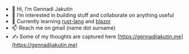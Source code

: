 - 👋 Hi, I’m Gennadi Jakutin
- 👀 I’m interested in building stuff and collaborate on anything useful
- 🌱 Currently learning [rust-lang](https://github.com/rust-lang/rust) and [blazor](https://dotnet.microsoft.com/en-us/apps/aspnet/web-apps/blazor)
- 📫 Reach me on gmail (name dot surname)
- ✍️ Some of my thoughts are captured here [https://gennadijakutin.me](https://gennadijakutin.me)


<!---
jakugen/jakugen is a ✨ special ✨ repository because its `README.md` (this file) appears on your GitHub profile.
You can click the Preview link to take a look at your changes.
--->
